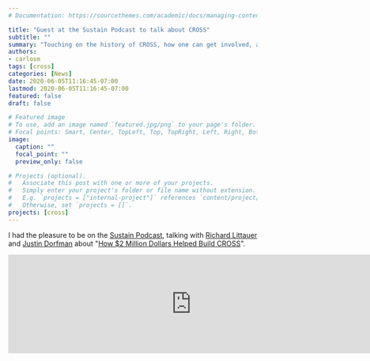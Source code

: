 ```yaml
---
# Documentation: https://sourcethemes.com/academic/docs/managing-content/

title: "Guest at the Sustain Podcast to talk about CROSS"
subtitle: ""
summary: "Touching on the history of CROSS, how one can get involved, and some of the great work CROSS Fellows are doing."
authors:
- carlosm
tags: [cross]
categories: [News]
date: 2020-06-05T11:16:45-07:00
lastmod: 2020-06-05T11:16:45-07:00
featured: false
draft: false

# Featured image
# To use, add an image named `featured.jpg/png` to your page's folder.
# Focal points: Smart, Center, TopLeft, Top, TopRight, Left, Right, BottomLeft, Bottom, BottomRight.
image:
  caption: ""
  focal_point: ""
  preview_only: false

# Projects (optional).
#   Associate this post with one or more of your projects.
#   Simply enter your project's folder or file name without extension.
#   E.g. `projects = ["internal-project"]` references `content/project/deep-learning/index.md`.
#   Otherwise, set `projects = []`.
projects: [cross]
---
```


I had the pleasure to be on the [Sustain Podcast](https://sustain.codefund.fm/), talking with [Richard Littauer](https://www.linkedin.com/in/richard-littauer-130026138/) and [Justin Dorfman](https://www.linkedin.com/in/justindorfman/) about "[How $2 Million Dollars Helped Build CROSS](https://fireside.fm/s/fxw-Bcan+AX3AU4Sm)".

<iframe src="https://fireside.fm/player/v2/fxw-Bcan+AX3AU4Sm?theme=dark" width="740" height="200" frameborder="0" scrolling="no"></iframe>

